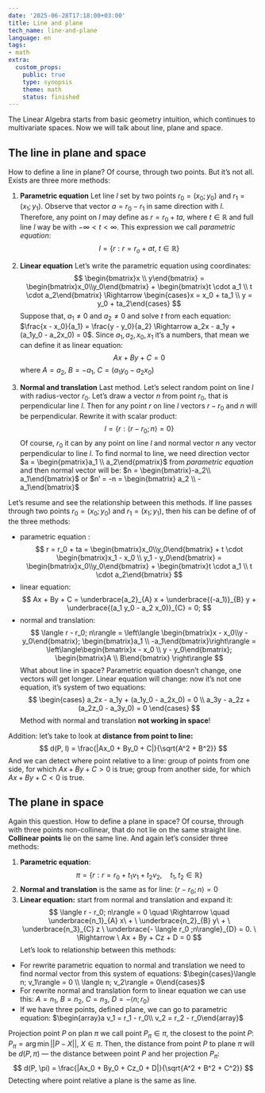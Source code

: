 ```yaml
---
date: '2025-06-28T17:18:00+03:00'
title: Line and plane
tech_name: line-and-plane
language: en
tags:
- math
extra:
  custom_props:
    public: true
    type: synopsis
    theme: math
    status: finished
---
```


The Linear Algebra starts from basic geometry intuition, which continues to multivariate spaces. Now we will talk about line, plane and space. 

## The line in plane and space
How to define a line in plane? Of course, through two points. But it’s not all. Exists are three more methods:

1. **Parametric equation** 
Let line $l$ set by two points $r_0 = (x_0; y_0)$ and $r_1 = (x_1;y_1)$. Observe that vector $a = r_0 - r_1$ in same direction with $l$. Therefore, any point on $l$ may define as $r = r_0 + ta$, where $t \in \mathbb{R}$ and full line $l$ way be with $-\infty < t < \infty$. This expression we call *parametric equation*:
$$
l = \{r: r = r_o + at, \ t \in \mathbb{R} \}
$$
2. **Linear equation**
Let’s write the parametric equation using coordinates:
$$
\begin{bmatrix}x \\ y\end{bmatrix} = \begin{bmatrix}x_0\\y_0\end{bmatrix} + \begin{bmatrix}t \cdot a_1 \\ t \cdot a_2\end{bmatrix} \Rightarrow \begin{cases}x = x_0 + ta_1 \\ y = y_0 + ta_2\end{cases}
$$
Suppose that, $a_1 \neq 0$ and $a_2 \neq 0$ and solve $t$ from each equation: $\frac{x - x_0}{a_1} = \frac{y - y_0}{a_2} \Rightarrow a_2x - a_1y + (a_1y_0 - a_2x_0) = 0$. Since $a_1, a_2, x_0, x_1$ it’s a numbers, that mean we can define it as linear equation: 
$$
Ax + By + C = 0
$$
where $A = a_2$, $B = -a_1$, $C = (a_1y_0 - a_2x_0)$ 

3. **Normal and translation**
Last method. Let’s select random point on line $l$ with radius-vector $r_0$. Let’s draw a vector $n$ from point $r_0$, that is perpendicular line $l$. Then for any point $r$ on line $l$ vectors $r - r_0$ and $n$ will be perpendicular. Rewrite it with scalar product:
$$
l = \{ r: \langle r - r_0;n\rangle = 0\}
$$
Of course, $r_0$ it can by any point on line $l$ and normal vector $n$ any vector perpendicular to line $l$. To find normal to line, we need direction vector $a = \begin{pmatrix}a_1 \\ a_2\end{pmatrix}$ from *parametric equation* and then normal vector will be: $n = \begin{bmatrix}-a_2\\ a_1\end{bmatrix}$ or $n’ = -n = \begin{bmatrix} a_2 \\ -a_1\end{bmatrix}$

Let’s resume and see the relationship between this methods. If line passes through two points $r_0 = (x_0; y_0)$ and $r_1 = (x_1; y_1)$, then his can be define of of the three methods:
- parametric equation :
$$
r = r_0 + ta = \begin{bmatrix}x_0\\y_0\end{bmatrix} + t \cdot \begin{bmatrix}x_1 - x_0 \\ y_1 - y_0\end{bmatrix} = \begin{bmatrix}x_0\\y_0\end{bmatrix} + \begin{bmatrix}t \cdot a_1 \\ t \cdot a_2\end{bmatrix}
$$
- linear equation:
$$
Ax + By + C = 
\underbrace{a_2}_{A} x + 
\underbrace{(-a_1)}_{B} y + 
\underbrace{(a_1 y_0 - a_2 x_0)}_{C} = 0;
$$
- normal and translation:
$$
\langle r - r_0; n\rangle = \left\langle \begin{bmatrix}x - x_0\\y - y_0\end{bmatrix}; \begin{bmatrix}a_1 \\ -a_1\end{bmatrix}\right\rangle = \left\langle\begin{bmatrix}x - x_0 \\ y - y_0\end{bmatrix}; \begin{bmatrix}A \\ B\end{bmatrix} \right\rangle
$$
What about line in space? Parametric equation doesn’t change, one vectors will get longer. Linear equation will change: now it’s not one equation, it’s system of two equations:
$$
\begin{cases}
a_2x - a_1y + (a_1y_0 - a_2x_0) = 0 \\
a_3y - a_2z + (a_2z_0 - a_3y_0) = 0
\end{cases}
$$
Method with normal and translation **not working in space**!

Addition: let’s take to look at **distance from point to line:** 
$$
d(P, l) = \frac{|Ax_0 + By_0 + C|}{\sqrt{A^2 + B^2}}
$$
And we can detect where point relative to a line: group of points from one side, for which $Ax +By + C > 0$ is true; group from another side, for which $Ax +By + C < 0$ is true.
## The plane in space
Again this question. How to define a plane in space? Of course, through with three points non-collinear, that do not lie on the same straight line. **Collinear points** lie on the same line. And again let’s consider three methods:
1. **Parametric equation**:
$$
\pi = \{r: r = r_0 + t_1v_1 + t_2v_2, \quad t_1, t_2 \in \mathbb{R}\}
$$
2. **Normal and translation** is the same as for line: $\langle r - r_0; n\rangle = 0$
3. **Linear equation:** start from normal and translation and expand it:
$$
\langle r - r_0; n\rangle = 0 \quad \Rightarrow \quad 
\underbrace{n_1}_{A} x\  + \ 
\underbrace{n_2}_{B} y\  + \
\underbrace{n_3}_{C} z \ 
\underbrace{- \langle r_0 ;n\rangle}_{D} = 0. \ \Rightarrow \ Ax + By + Cz + D = 0
$$
Let’s look to relationship between this methods:
- For rewrite parametric equation to normal and translation we need to find normal vector from this system of equations: $\begin{cases}\langle n; v_1\rangle = 0 \\ \langle n; v_2\rangle = 0\end{cases}$
- For rewrite normal and translation form to linear equation we can use this: $A = n_1$, $B = n_2$, $C = n_3$, $D = -\langle n ;r_0\rangle$ 
- If we have three points, defined plane, we can go to parametric equation: $\begin{array}a v_1 = r_1 - r_0\\ v_2 = r_2 - r_0\end{array}$

Projection point $P$ on plan $\pi$ we call point $P_\pi \in \pi$, the closest to the point $P$: $P_\pi = \arg{\min{||P - X||}}, \ X \in \pi$. Then, the distance from point $P$ to plane $\pi$ will be $d(P, \pi)$ — the distance between point $P$ and her projection $P_\pi$:
$$
d(P, \pi) = \frac{|Ax_0 + By_0 + Cz_0 + D|}{\sqrt{A^2 + B^2 + C^2}}
$$
Detecting where point relative a plane is the same as line. 
